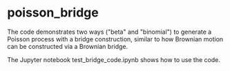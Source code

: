 # poisson_bridge
The code demonstrates two ways ("beta" and "binomial") to generate a Poisson process with a bridge construction, similar to how Brownian motion can be constructed via a Brownian bridge.

The Jupyter notebook test_bridge_code.ipynb shows how to use the code.
